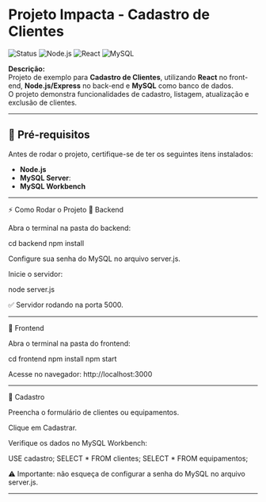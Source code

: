 #  Projeto Impacta - Cadastro de Clientes

![Status](https://img.shields.io/badge/status-em%20desenvolvimento-yellow)
![Node.js](https://img.shields.io/badge/Back--end-Node.js-brightgreen)
![React](https://img.shields.io/badge/Front--end-React-blue)
![MySQL](https://img.shields.io/badge/Banco-MySQL-orange)

**Descrição:**  
Projeto de exemplo para **Cadastro de Clientes**, utilizando **React** no front-end, **Node.js/Express** no back-end e **MySQL** como banco de dados.  
O projeto demonstra funcionalidades de cadastro, listagem, atualização e exclusão de clientes.

---

## 🔧 Pré-requisitos

Antes de rodar o projeto, certifique-se de ter os seguintes itens instalados:

- **Node.js**
- **MySQL Server**: 
- **MySQL Workbench**
---

⚡ Como Rodar o Projeto
🔹 Backend

Abra o terminal na pasta do backend:

cd backend
npm install


Configure sua senha do MySQL no arquivo server.js.

Inicie o servidor:

node server.js


✅ Servidor rodando na porta 5000.

---


🔹 Frontend

Abra o terminal na pasta do frontend:

cd frontend
npm install
npm start


Acesse no navegador: http://localhost:3000

---


📝 Cadastro

Preencha o formulário de clientes ou equipamentos.

Clique em Cadastrar.

Verifique os dados no MySQL Workbench:

USE cadastro;
SELECT * FROM clientes;
SELECT * FROM equipamentos;


⚠️ Importante: não esqueça de configurar a senha do MySQL no arquivo server.js.

---


